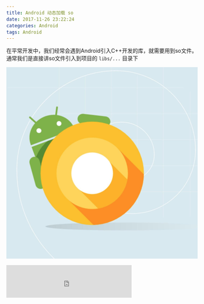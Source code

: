```yaml
---
title: Android 动态加载 so
date: 2017-11-26 23:22:24
categories: Android
tags: Android
---
```


在平常开发中，我们经常会遇到Android引入C++开发的库，就需要用到so文件。通常我们是直接讲so文件引入到项目的 `libs/...` 目录下

![](Android-动态加载-so/android.png)

<iframe frameborder="no" border="0" marginwidth="0" marginheight="0" width=330 height=86 src="http://music.163.com/outchain/player?type=2&id=28947001&auto=1&height=66"></iframe>